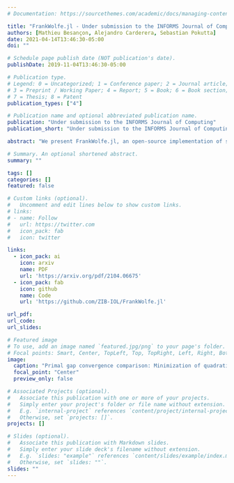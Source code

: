 ```yaml
---
# Documentation: https://sourcethemes.com/academic/docs/managing-content/

title: "FrankWolfe.jl - Under submission to the INFORMS Journal of Computing"
authors: [Mathieu Besançon, Alejandro Carderera, Sebastian Pokutta]
date: 2021-04-14T13:46:30-05:00
doi: ""

# Schedule page publish date (NOT publication's date).
publishDate: 2019-11-04T13:46:30-05:00

# Publication type.
# Legend: 0 = Uncategorized; 1 = Conference paper; 2 = Journal article;
# 3 = Preprint / Working Paper; 4 = Report; 5 = Book; 6 = Book section;
# 7 = Thesis; 8 = Patent
publication_types: ["4"]

# Publication name and optional abbreviated publication name.
publication: "Under submission to the INFORMS Journal of Computing"
publication_short: "Under submission to the INFORMS Journal of Computing"

abstract: "We present FrankWolfe.jl, an open-source implementation of several popular Frank-Wolfe and Conditional Gradients variants for first-order constrained optimization. The package is designed with flexibility and high-performance in mind, allowing for easy extension and relying on few assumptions regarding the user-provided functions. It supports Julia's unique multiple dispatch feature, and interfaces smoothly with generic linear optimization formulations using MathOptInterface.jl."

# Summary. An optional shortened abstract.
summary: ""

tags: []
categories: []
featured: false

# Custom links (optional).
#   Uncomment and edit lines below to show custom links.
# links:
# - name: Follow
#   url: https://twitter.com
#   icon_pack: fab
#   icon: twitter

links:
  - icon_pack: ai
    icon: arxiv
    name: PDF
    url: 'https://arxiv.org/pdf/2104.06675'
  - icon_pack: fab
    icon: github
    name: Code
    url: 'https://github.com/ZIB-IOL/FrankWolfe.jl'

url_pdf: 
url_code: 
url_slides:

# Featured image
# To use, add an image named `featured.jpg/png` to your page's folder. 
# Focal points: Smart, Center, TopLeft, Top, TopRight, Left, Right, BottomLeft, Bottom, BottomRight.
image:
  caption: "Primal gap convergence comparison: Minimization of quadratic over Birkhoff polytope. See paper for details."
  focal_point: "Center"
  preview_only: false

# Associated Projects (optional).
#   Associate this publication with one or more of your projects.
#   Simply enter your project's folder or file name without extension.
#   E.g. `internal-project` references `content/project/internal-project/index.md`.
#   Otherwise, set `projects: []`.
projects: []

# Slides (optional).
#   Associate this publication with Markdown slides.
#   Simply enter your slide deck's filename without extension.
#   E.g. `slides: "example"` references `content/slides/example/index.md`.
#   Otherwise, set `slides: ""`.
slides: ""
---
```

